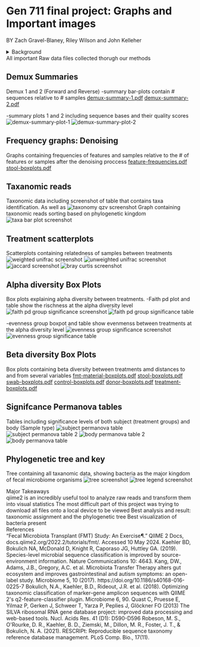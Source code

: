 # Gen 711 final project: Graphs and Important images
BY Zach Gravel-Blaney, Riley Wilson and John Kelleher
<details>
 <summary>Background</summary>
This data was taken from a study on the correlation between the human gut microbiome and autism spectrum disorder (ASD) gastrointestinal issues
The main goal of this study was to evaluate the effect of Microbiota Transfer Therapy (MTT) on the GI of ASD-diagnosed children and overall how that impacted ASD symptoms

Kang, DW., Adams, J.B., Gregory, A.C. et al. Microbiota Transfer Therapy alters gut ecosystem and improves gastrointestinal and autism symptoms: an open-label study. Microbiome 5, 10 (2017). https://doi.org/10.1186/s40168-016-0225-7

One group received the MTT fecal transplant (treatment group) and one group did not receive the transplant (control group)
Stool collections and fecal swab were collected bi-weekly for 12 weeks
DNA was isolated from both sample collection avenues with PowerSoil® DNA Isolation Kit
A 16S rRNA library prep from Illumina MiSeq was performed to amplify specifically bacterial and archaeal DNA
Primer tag: 515f-806r
10% of total data was analyzed

 <summary>Methods</summary>
  <summary>Data Import and Qiime Installation</summary>
Performed “wget” command to download metadata and raw reads
  Downloaded forward and reverse reads 
Installed “qiime2-2022.2” onto local device using “wget” and “conda env create”
  Enabled all “qiime2” analysis to be done in terminal
  <summary>Denoising</summary>
“qiime demux summarize” 
  first 13 bases will be trimmed 
  150 bases total length
“qiime dada2 denoise-single” 
  trimmed and truncated both raw reads
“qiime metadata tabulate”
  output table containing all read information (feature ID, filtering statistics, how much of the data was denoised/passed filter)  
  <summary>Merging Reads and Alignment</summary>
“qiime feature-table merge”
  merge denoised sequences together and create new aligned clean DNA 
“qiime feature-table summarize”
  create frequency table from merged sequences
“qiime feature-table tabulate-seqs”
  show table of merged DNA
  <summary>Taxonomy Assignment</summary>
Downloaded a reference classifier for human stool from SILVA rRNA database using “wget”
“qiime feature-classifier classify-sklearn” and “qiime metadata tabulate”
  uses reference classifier to compare sequences to known bacteria in human stool and create a list of taxa found
  <summary>Phylogenetic Tree Assembly</summary>
“qiime phylogeny align-to-tree-mafft-fasttree”
  utilizes all of the aligned sequences and taxonomic analysis to construct data for a phylogenetic tree
“qiime empress tree-plot”
  had to install the “empress” extension for qiime 
  creates a physical phylogenetic tree for the data
  <summary>Alpha and Beta Diversity Analysis</summary>
“qiime diversity core-metrics-phylogenetic”
  set the initial parameters for alpha and beta analysis 
“qiime diversity alpha-group-significance”
  produced graphs regarding the data richness and evenness 
“qiime diversity beta-group-significance”
  produced several graphs to compare how the treatment groups and sample types are associated
</details>
All important Raw data files collected thorugh our methods

## Demux Summaries
Demux 1 and 2 (Forward and Reverse)
-summary bar-plots contain # sequences relative to # samples
[demux-summary-1.pdf](https://github.com/ZachJGB/gen_final_project/files/15201459/demux-summary-1.pdf)
[demux-summary-2.pdf](https://github.com/ZachJGB/gen_final_project/files/15201461/demux-summary-2.pdf)

-summary plots 1 and 2 including sequence bases and their quality scores
![demux-summary-plot-1](https://github.com/ZachJGB/gen_final_project/assets/157840948/346813c8-8478-4990-af5f-a8b06a596469)
![demux-summary-plot-2](https://github.com/ZachJGB/gen_final_project/assets/157840948/44eb5989-05cc-49f3-b118-62d302750077)

## Frequency graphs: Denoising 
Graphs containing frequencies of features and samples relative to the # of features or samples after the denoising proccess
[feature-frequencies.pdf](https://github.com/ZachJGB/gen_final_project/files/15201499/feature-frequencies.pdf)
[stool-boxplots.pdf](https://github.com/ZachJGB/gen_final_project/files/15201500/stool-boxplots.pdf)

## Taxanomic reads
Taxonomic data including screenshot of table that contains taxa identification. As well as
![taxonomy qzv screenshot](https://github.com/ZachJGB/gen_final_project/assets/157840948/e2b53bb5-697a-46cd-b4cf-baa9ad254d74)
 Graph containing taxonomic reads sorting based on phylogenetic kingdom
![taxa bar plot screenshot](https://github.com/ZachJGB/gen_final_project/assets/157840948/cd4758c9-c990-47f4-81b1-496dbc45a0bc)

## Treatment scatterplots
Scatterplots containing relatedness of samples between treatments
![weighted unifrac screenshot](https://github.com/ZachJGB/gen_final_project/assets/157840948/e959f4de-515b-45e1-a907-d88a10dc920a)
![unweighted unifrac screenshot](https://github.com/ZachJGB/gen_final_project/assets/157840948/8fdcc879-1a2f-4ecc-ba19-47943b4a90d1)
![jaccard screenshot](https://github.com/ZachJGB/gen_final_project/assets/157840948/217c360e-ccff-47af-8765-55c8cecee69f)
![bray curtis screenshot](https://github.com/ZachJGB/gen_final_project/assets/157840948/9464f07a-7cac-4fa3-a009-35dda103b66f)

## Alpha diversity Box Plots
Box plots explaining alpha diversity between treatments.
-Faith pd plot and table show the rischness at the alpha diversity level
![faith pd group significance screenshot](https://github.com/ZachJGB/gen_final_project/assets/157840948/7755e98d-d69e-4b81-a79b-7f745c7afebe)
![faith pd group significance table](https://github.com/ZachJGB/gen_final_project/assets/157840948/1723829a-f0d2-4aad-882a-b3879c59e2ce)

-evenness group boxpot and table show evenmenss between treatments at the alpha diversity level
![evenness group significance screenshot](https://github.com/ZachJGB/gen_final_project/assets/157840948/280789fa-19c3-4bc5-8ea8-d6b12c25b330)
![evenness group significance table](https://github.com/ZachJGB/gen_final_project/assets/157840948/15eb89db-ecce-46b1-98ce-67510c7bbd03)

## Beta diversity Box Plots
Box plots containing beta diversity between treatments amd distances to and from several variables
[fmt-material-boxplots.pdf](https://github.com/ZachJGB/gen_final_project/files/15204372/fmt-material-boxplots.pdf)
[stool-boxplots.pdf](https://github.com/ZachJGB/gen_final_project/files/15204388/stool-boxplots.pdf)
[swab-boxplots.pdf](https://github.com/ZachJGB/gen_final_project/files/15204389/swab-boxplots.pdf)
[control-boxplots.pdf](https://github.com/ZachJGB/gen_final_project/files/15204391/control-boxplots.pdf)
[donor-boxplots.pdf](https://github.com/ZachJGB/gen_final_project/files/15204392/donor-boxplots.pdf)
[treatment-boxplots.pdf](https://github.com/ZachJGB/gen_final_project/files/15204394/treatment-boxplots.pdf)

## Signifcance Permanova tables
Tables including significance levels of both subject (treatment groups) and body (Sample type)
![subject permanova table](https://github.com/ZachJGB/gen_final_project/assets/157840948/a2a638ae-a9cd-4ef7-be85-3020affcf82e)
![subject permanova table 2](https://github.com/ZachJGB/gen_final_project/assets/157840948/8e35f639-7610-4645-8c2d-d3b818adbba7)
![body permanova table 2](https://github.com/ZachJGB/gen_final_project/assets/157840948/cddd180d-af97-45a5-a431-92cea008943b)
![body permanova table](https://github.com/ZachJGB/gen_final_project/assets/157840948/42352c7f-7254-4dbb-9421-53051eeaaeb6)

## Phylogenetic tree and key
Tree containing all taxanomic data, showing bacteria as the major kingdom of fecal microbiome organisms
![tree screenshot](https://github.com/ZachJGB/gen_final_project/assets/157840948/45790566-96c6-4734-808a-5e4bd828c539)
![tree legend screenshot](https://github.com/ZachJGB/gen_final_project/assets/157840948/ee46521d-4c76-4995-9553-ae96fe9480de)

<summary>Major Takeaways</summary>
qiime2 is an incredibly useful tool to analyze raw reads and transform them into visual statistics 
The most difficult part of this project was trying to download all files onto a local device to be viewed
Best analysis and result: taxonomic assignment and the phylogenetic tree
  Best visualization of bacteria present

<summary>References</summary>
“Fecal Microbiota Transplant (FMT) Study: An Exercise¶.” QIIME 2 Docs, docs.qiime2.org/2022.2/tutorials/fmt/. Accessed 10 May 2024.
Kaehler BD, Bokulich NA, McDonald D, Knight R, Caporaso JG, Huttley GA. (2019). Species-level microbial sequence classification is improved by source-environment information. Nature Communications 10: 4643.
Kang, DW., Adams, J.B., Gregory, A.C. et al. Microbiota Transfer Therapy alters gut ecosystem and improves gastrointestinal and autism symptoms: an open-label study. Microbiome 5, 10 (2017). https://doi.org/10.1186/s40168-016-0225-7
Bokulich, N.A., Kaehler, B.D., Rideout, J.R. et al. (2018). Optimizing taxonomic classification of marker-gene amplicon sequences with QIIME 2's q2-feature-classifier plugin. Microbiome 6, 90.
Quast C, Pruesse E, Yilmaz P, Gerken J, Schweer T, Yarza P, Peplies J, Glöckner FO (2013) The SILVA ribosomal RNA gene database project: improved data processing and web-based tools. Nucl. Acids Res. 41 (D1): D590-D596
Robeson, M. S., O'Rourke, D. R., Kaehler, B. D., Ziemski, M., Dillon, M. R., Foster, J. T., & Bokulich, N. A. (2021). RESCRIPt: Reproducible sequence taxonomy reference database management. PLoS Comp. Bio., 17(11).

